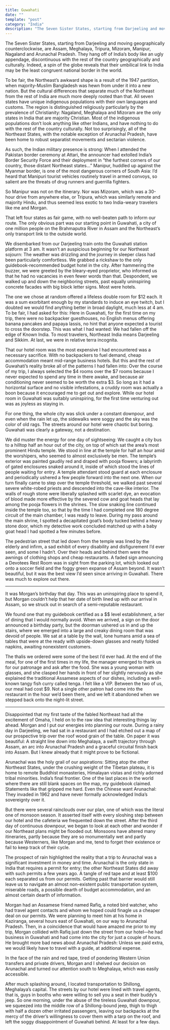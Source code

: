 ```yaml
---
title: Guwahati
date: ""
template: "post"
category: "India"
description: "The Seven Sister States, starting from Darjeeling and moving geographically counterclockwise, are Assam, Meghalaya, Tripura, Mizoram, Manipur, Nagaland and Arunachal Pradesh.  ..."
---
```


The Seven Sister States, starting from Darjeeling and moving geographically counterclockwise, are Assam, Meghalaya, Tripura, Mizoram, Manipur, Nagaland and Arunachal Pradesh.  They hang off of India’s body like an ugly appendage, discontinuous with the rest of the country geographically and culturally.  Indeed, a spin of the globe reveals that their umbilical link to India may be the least congruent national border in the world.
 
To be fair, the Northeast’s awkward shape is a result of the 1947 partition, when majority-Muslim Bangladesh was hewn from under it into a new nation.  But the cultural differences that separate much of the Northeast from the rest of India are much more deeply rooted than that.  All seven states have unique indigenous populations with their own languages and customs.  The region is distinguished religiously particularly by the prevalence of Christianity: Nagaland, Meghalaya and Mizoram are the only states in India that are majority Christian.  Most of the indigenous populations don’t look anything like other Indians, and have nothing to do with the rest of the country culturally.  Not too surprisingly, all of the Northeast States, with the notable exception of Arunachal Pradesh, have been home to robust separatist movements and sectarian violence.
 
As such, the Indian military presence is strong:  When I attended the Pakistan border ceremony at Attari, the announcer had extolled India’s Border Security Force and their deployment in “the furthest corners of our country, those distant Northeast states…”  Manipur, huddled up against the Myanmar border, is one of the most dangerous corners of South Asia:  I’d heard that Manipuri tourist vehicles routinely travel in armed convoys, so salient are the threats of drug runners and guerrilla fighters.
 
So Manipur was not on the itinerary.  Nor was Mizoram, which was a 30-hour drive from anywhere else, or Tripura, which was similarly remote and majority Hindu, and thus seemed less exotic to two India-weary travelers like me and Morgan.
 
That left four states as fair game, with no well-beaten path to inform our route.  The only obvious part was our starting point in Guwahati, a city of one million people on the Brahmaputra River in Assam and the Northeast’s only transport link to the outside world.
 
We disembarked from our Darjeeling train onto the Guwahati station platform at 3 am.  It wasn’t an auspicious beginning for our Northeast sojourn:  The weather was drizzling and the journey in sleeper class had been particularly comfortless.  We grabbed a rickshaw to the only guidebook-recommended budget hotel in the city.  After hammering the buzzer, we were greeted by the bleary-eyed proprietor, who informed us that he had no vacancies in even fewer words than that.  Despondent, we walked up and down the neighboring streets, past equally uninspiring concrete facades with big block letter signs.  Most were hotels.
 
The one we chose at random offered a lifeless double room for $12 each.  It was a sum exorbitant enough by my standards to induce an eye twitch, but I doubted we would find anything better in broad daylight, much less at 4 am.  To be fair, I had asked for this:  Here in Guwahati, for the first time on my trip, there were no backpacker guesthouses, no English menus offering banana pancakes and papaya lassis, no hint that anyone expected a tourist to cross the doorstep.  This was what I had wanted:  We had fallen off the edge of Known India.  To most travelers, Northeast India means Darjeeling and Sikkim.  At last, we were in relative terra incognita.
 
That our hotel room was the most expensive I had encountered was a necessary sacrifice.  With no backpackers to fuel demand, cheap accommodation meant mid-range business hotels.  But this and the rest of Guwahati’s reality broke all of the patterns I had fallen into:  Over the course of my trip, I always selected the $4 rooms over the $7 rooms because I never expected to spend any time in there awake, and because air conditioning never seemed to be worth the extra $3.  So long as it had a horizontal surface and no visible infestations, a cruddy room was actually a boon because it encouraged me to get out and explore.  While our hotel room in Guwahati was suitably uninspiring, for the first time venturing out was as joyless as staying in.
 
For one thing, the whole city was slick under a constant downpour, and even when the rain let up, the sidewalks were soggy and the sky was the color of old rags.  The streets around our hotel were chaotic but boring.  Guwahati was clearly a gateway, not a destination.
 
We did muster the energy for one day of sightseeing:  We caught a city bus to a hilltop half an hour out of the city, on top of which sat the area’s most prominent Hindu temple.  We stood in line at the temple for half an hour amid the worshipers, who seemed to almost exclusively be men. The temple’s exterior was painted gaudily red and draped with pooja flowers; a labyrinth of gated enclosures snaked around it, inside of which stood the lines of people waiting for entry.  A temple attendant stood guard at each enclosure and periodically ushered a few people forward into the next one.  When our turn finally came to step over the temple threshold, we walked past several severe white-robed priests and descended into the cave-like interior.  The walls of rough stone were liberally splashed with scarlet dye, an evocation of blood made more effective by the severed cow and goat heads that lay among the pooja flowers in the shrines.  The slow snaking line continued inside the temple too, so that by the time I had completed one 180 degree circuit of the main chamber, I was ready to leave.  During my pass around the main shrine, I spotted a decapitated goat’s body tucked behind a heavy stone door, which my detective work concluded matched up with a baby goat head I had spotted a few minutes before.
 
The pedestrian street that led down from the temple was lined by the elderly and infirm, a sad exhibit of every disability and disfigurement I’d ever seen, and some I hadn’t.  Over their heads and behind them were the awnings of clothing shops and cheap restaurants.  A faded sign announcing a Devotees Rest Room was in sight from the parking lot, which looked out onto a soccer field and the foggy green expanse of Assam beyond.  It wasn’t beautiful, but it was the best view I’d seen since arriving in Guwahati.  There was much to explore out there.
 
***
 
It was Morgan’s birthday that day.  This was an uninspiring place to spend it, but Morgan couldn’t help that her date of birth lined up with our arrival in Assam, so we struck out in search of a semi-reputable restaurant.
 
We found one that my guidebook certified as a $$ level establishment, a tier of dining that I would normally avoid.  When we arrived, a sign on the door announced a birthday party, but the doorman ushered us in and up the stairs, where we emerged into a large and creaky dining room that was devoid of people.  We sat at a table by the wall, lone humans amid a sea of tables that were at the ready with upside-down glasses and neatly folded napkins, awaiting nonexistent customers.
 
The thalis we ordered were some of the best I’d ever had.  At the end of the meal, for one of the first times in my life, the manager emerged to thank us for our patronage and ask after the food.  She was a young woman with glasses, and she clasped her hands in front of her slightly nervously as she explained the traditional Assamese aspects of our dishes, including a well-known tangy fish curry called tenga.  I felt like a VIP.  Between the two of us, our meal had cost $9.  Not a single other patron had come into the restaurant in the hour we’d been there, and we left it abandoned when we stepped back onto the night-lit street.
 
* * *
 
Disappointed that my first taste of the fabled Northeast had all the excitement of Omaha, I held on to the raw idea that interesting things lay ahead.  Morgan and I put our energies into planning our route.  During a rainy day in Darjeeling, we had sat in a restaurant and I had etched out a map of our prospective trip over the roof wood grain of the table.  On paper it was beautiful:  A straight line down into Meghalaya, a swift trajectory through Assam, an arc into Arunachal Pradesh and a graceful circuital finish back into Assam.  But I knew already that it might prove to be fictional.
 
Arunachal was the holy grail of our aspirations:  Sitting atop the other Northeast States, under the crushing weight of the Tibetan plateau, it is home to remote Buddhist monasteries, Himalayan vistas and richly adorned tribal minorities.  India’s final frontier.  One of the last places in the world where there are still blank spaces on the map, my guidebook claimed.  Statements like that gripped me hard.  Even the Chinese want Arunachal:  They invaded in 1962 and have never formally acknowledged India’s sovereignty over it.
 
But there were several rainclouds over our plan, one of which was the literal one of monsoon season.  It asserted itself with every sloshing step between our hotel and the cafeteria we frequented down the street.  After the third day of continuous downpour, we began to look at each other and wonder if our Northeast plans might be flooded out.  Monsoons have altered many itineraries, partly because they are so monumentally wet and partly because Westerners, like Morgan and me, tend to forget their existence or fail to keep track of their cycle.
 
The prospect of rain highlighted the reality that a trip to Arunachal was a significant investment in money and time.  Arunachal is the only state in India that requires a permit for entry; the other Northeast States did away with such permits a few years ago.  A tangle of red tape and at least $100 each separated us from our permits.  Getting past that barrier would still leave us to navigate an almost non-existent public transportation system, miserable roads, a possible dearth of budget accommodation, and an almost certain dearth of information.
 
Morgan had an Assamese friend named Rafiq, a noted bird watcher, who had travel agent contacts and whom we hoped could finagle us a cheaper deal on our permits.  We were planning to meet him at his home in Kaziranga, several hours east of Guwahati, on our way to Arunachal Pradesh.  Then, in a coincidence that would have amazed me prior to my trip, Morgan collided with Rafiq just down the street from our hotel—he had business in Guwahati and had come into the city for just a couple of hours.  He brought more bad news about Arunachal Pradesh:  Unless we paid extra, we would likely have to travel with a guide, at additional expense.
 
In the face of the rain and red tape, tired of pondering Western Union transfers and private drivers, Morgan and I shelved our decision on Arunachal and turned our attention south to Meghalaya, which was easily accessible.
 
After much splashing around, I located transportation to Shillong, Meghalaya’s capital.  The streets by our hotel were lined with travel agents, that is, guys in booths who were willing to sell you a seat in their buddy’s jeep.  So one morning, under the abuse of the tireless Guwahati downpour, we squeezed into the middle row of a Shillong-bound jeep, thigh to thigh with half a dozen other irritated passengers, leaving our backpacks at the mercy of the driver’s willingness to cover them with a tarp on the roof, and left the soggy disappointment of Guwahati behind.  At least for a few days.

